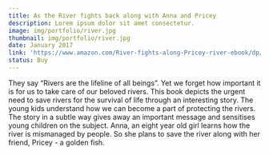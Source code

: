 ```yaml
---
title: As the River fights back along with Anna and Pricey
description: Lorem ipsum dolor sit amet consectetur.
image: img/portfolio/river.jpg
thumbnail: img/portfolio/river.jpg
date: January 2017
link: 'https://www.amazon.com/River-fights-along-Pricey-river-ebook/dp/B079DWRVWF'
status: Buy
---
```

They say “Rivers are the lifeline of all beings”. Yet we forget how important it is for us to take care of our beloved rivers.
This book depicts the urgent need to save rivers for the survival of life through an interesting story. The young kids understand how we can become a part of protecting the rivers. The story in a subtle way gives away an important message and sensitises young children on the subject.
Anna, an eight year old girl learns how the river is mismanaged by people. So she plans to save the river along with her friend, Pricey - a golden fish.
